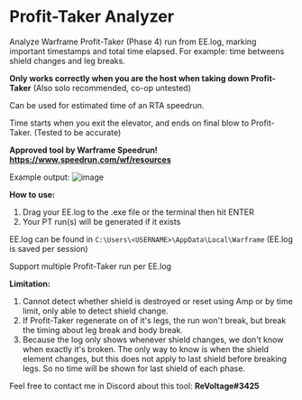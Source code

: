 # Profit-Taker Analyzer
Analyze Warframe Profit-Taker (Phase 4) run from EE.log, marking important timestamps and total time elapsed.
For example: time betweens shield changes and leg breaks.

**Only works correctly when you are the host when taking down Profit-Taker** (Also solo recommended, co-op untested)

Can be used for estimated time of an RTA speedrun.

Time starts when you exit the elevator, and ends on final blow to Profit-Taker. (Tested to be accurate)

**Approved tool by Warframe Speedrun!
 https://www.speedrun.com/wf/resources** 

Example output:
![image](https://user-images.githubusercontent.com/43719375/110268549-6c42d880-7ff4-11eb-80a9-f4a39b3a00ff.png)

**How to use:**
1. Drag your EE.log to the .exe file or the terminal then hit ENTER
2. Your PT run(s) will be generated if it exists

EE.log can be found in `C:\Users\<USERNAME>\AppData\Local\Warframe` (EE.log is saved per session)

Support multiple Profit-Taker run per EE.log

**Limitation:**
1. Cannot detect whether shield is destroyed or reset using Amp or by time limit, only able to detect shield change.
2. If Profit-Taker regenerate on of it's legs, the run won't break, but break the timing about leg break and body break.
3. Because the log only shows whenever shield changes, we don't know when exactly it's broken. The only way to know is when the shield element changes, but this does not apply to last shield before breaking legs. So no time will be shown for last shield of each phase.

Feel free to contact me in Discord about this tool: **ReVoltage#3425**
